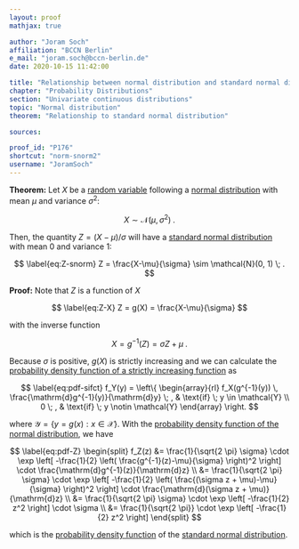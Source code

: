```yaml
---
layout: proof
mathjax: true

author: "Joram Soch"
affiliation: "BCCN Berlin"
e_mail: "joram.soch@bccn-berlin.de"
date: 2020-10-15 11:42:00

title: "Relationship between normal distribution and standard normal distribution"
chapter: "Probability Distributions"
section: "Univariate continuous distributions"
topic: "Normal distribution"
theorem: "Relationship to standard normal distribution"

sources:

proof_id: "P176"
shortcut: "norm-snorm2"
username: "JoramSoch"
---
```



**Theorem:** Let $X$ be a [random variable](/D/rvar) following a [normal distribution](/D/norm) with mean $\mu$ and variance $\sigma^2$:

$$ \label{eq:X-norm}
X \sim \mathcal{N}(\mu, \sigma^2) \; .
$$

Then, the quantity $Z = (X-\mu)/\sigma$ will have a [standard normal distribution](/D/snorm) with mean $0$ and variance $1$:

$$ \label{eq:Z-snorm}
Z = \frac{X-\mu}{\sigma} \sim \mathcal{N}(0, 1) \; .
$$


**Proof:** Note that $Z$ is a function of $X$

$$ \label{eq:Z-X}
Z = g(X) = \frac{X-\mu}{\sigma}
$$

with the inverse function

$$ \label{eq:X-Z}
X = g^{-1}(Z) = \sigma Z + \mu \; .
$$

Because $\sigma$ is positive, $g(X)$ is strictly increasing and we can calculate the [probability density function of a strictly increasing function](/P/pdf-sifct) as

$$ \label{eq:pdf-sifct}
f_Y(y) = \left\{
\begin{array}{rl}
f_X(g^{-1}(y)) \, \frac{\mathrm{d}g^{-1}(y)}{\mathrm{d}y} \; , & \text{if} \; y \in \mathcal{Y} \\
0 \; , & \text{if} \; y \notin \mathcal{Y}
\end{array}
\right.
$$

where $\mathcal{Y} = \left\lbrace y = g(x): x \in \mathcal{X} \right\rbrace$. With the [probability density function of the normal distribution](/P/norm-pdf), we have

$$ \label{eq:pdf-Z}
\begin{split}
f_Z(z) &= \frac{1}{\sqrt{2 \pi} \sigma} \cdot \exp \left[ -\frac{1}{2} \left( \frac{g^{-1}(z)-\mu}{\sigma} \right)^2 \right] \cdot \frac{\mathrm{d}g^{-1}(z)}{\mathrm{d}z} \\
&= \frac{1}{\sqrt{2 \pi} \sigma} \cdot \exp \left[ -\frac{1}{2} \left( \frac{(\sigma z + \mu)-\mu}{\sigma} \right)^2 \right] \cdot \frac{\mathrm{d}(\sigma z + \mu)}{\mathrm{d}z} \\
&= \frac{1}{\sqrt{2 \pi} \sigma} \cdot \exp \left[ -\frac{1}{2} z^2 \right] \cdot \sigma \\
&= \frac{1}{\sqrt{2 \pi}} \cdot \exp \left[ -\frac{1}{2} z^2 \right]
\end{split}
$$

which is the [probability density function](/D/pdf) of the [standard normal distribution](/D/snorm).